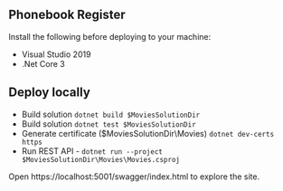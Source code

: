 ## Phonebook Register
Install the following before deploying to your machine:
* Visual Studio 2019
* .Net Core 3

## Deploy locally
* Build solution `dotnet build $MoviesSolutionDir`
* Build solution `dotnet test $MoviesSolutionDir`
* Generate certificate ($MoviesSolutionDir\Movies) `dotnet dev-certs https`
* Run REST API - `dotnet run --project $MoviesSolutionDir\Movies\Movies.csproj`

Open https://localhost:5001/swagger/index.html to explore the site.
